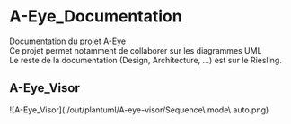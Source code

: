 # A-Eye_Documentation
Documentation du projet A-Eye  
Ce projet permet notamment de collaborer sur les diagrammes UML  
Le reste de la documentation (Design, Architecture, ...) est sur le Riesling.  

## A-Eye_Visor
![A-Eye_Visor](./out/plantuml/A-eye-visor/Sequence\ mode\ auto.png)  
